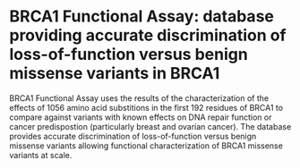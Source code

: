 # BRCA1 Functional Assay: database providing accurate discrimination of loss-of-function versus benign missense variants in BRCA1
BRCA1 Functional Assay uses the results of the characterization of the effects of 1056 amino acid substitions in the first 192 residues of BRCA1 to compare against variants with known effects on DNA repair function or cancer predispostion (particularly breast and ovarian cancer). The database provides accurate discrimination of loss-of-function versus benign missense variants allowing functional characterization of BRCA1 missense variants at scale.